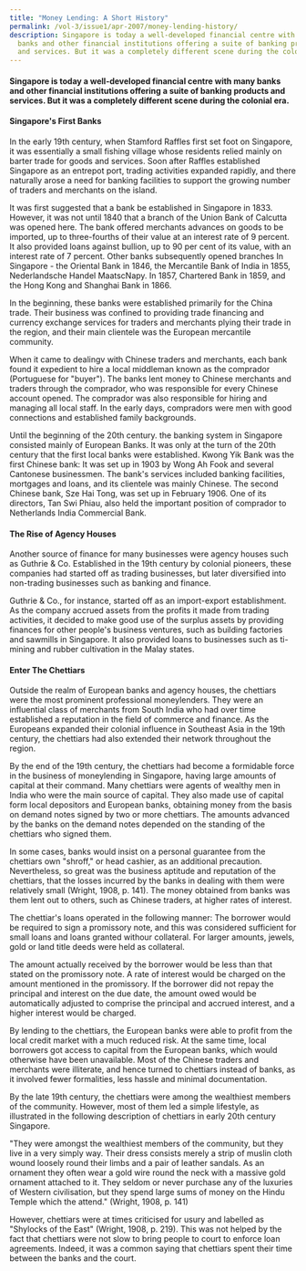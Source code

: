 ```yaml
---
title: "Money Lending: A Short History"
permalink: /vol-3/issue1/apr-2007/money-lending-history/
description: Singapore is today a well-developed financial centre with many
  banks and other financial institutions offering a suite of banking products
  and services. But it was a completely different scene during the colonial era.
---
```

#### Singapore is today a well-developed financial centre with many banks and other financial institutions offering a suite of banking products and services. But it was a completely different scene during the colonial era.

#### **Singapore's First Banks**
In the early 19th century, when Stamford Raffles first set foot on Singapore, it was  essentially a small fishing village whose residents relied mainly on barter trade for goods and services. Soon after Raffles established Singapore as an entrepot port, trading activities expanded rapidly, and there naturally arose a need for banking facilities to support the growing number of traders and merchants on the island.

It was first suggested that a bank be established in Singapore in 1833. However,  it was not until 1840 that a branch of the Union Bank of Calcutta was opened here. The bank offered merchants advances on goods to be imported, up to three-fourths of their value at an interest rate of 9 percent. It also provided loans against bullion, up to 90 per cent of its value, with an interest rate of 7 percent. Other banks subsequently opened branches In Singapore - the Oriental Bank in 1846, the Mercantile Bank of India in 1855,  Nederlandsche Handel MaatscNapy. In 1857, Chartered Bank in 1859, and the Hong Kong and Shanghai Bank in 1866.

In the beginning, these banks were established primarily for the China trade. Their business was confined to providing trade financing and currency exchange services for traders and merchants plying their trade in the region, and their main clientele was the European mercantile community. 

When it came to dealingv with Chinese traders and merchants, each bank found it expedient to hire a local middleman known as the comprador (Portuguese for "buyer"). The banks lent money to Chinese merchants and traders through the comprador, who was responsible for every Chinese account opened. The comprador was also responsible for hiring and managing all local staff. In the early days, compradors were men with good connections and established family backgrounds.

Until the beginning of the 20th century. the banking system in Singapore consisted mainly of European Banks. It was only at the turn of the 20th century that the first Iocal  banks were established. Kwong Yik Bank was the first Chinese bank: It was set up in 1903 by Wong Ah Fook and several  Cantonese businessmen. The bank's  services included banking facilities, mortgages and loans, and its clientele was mainly Chinese. The second Chinese bank, Sze Hai Tong, was set up in February 1906. One of its directors, Tan Swi Phiau, also held the important position of comprador to 
Netherlands India Commercial Bank.

#### **The Rise of Agency Houses**
Another source of finance for many businesses were agency houses such as Guthrie & Co. Established in the 19th century by colonial pioneers, these companies had started off as trading businesses, but later diversified into non-trading businesses such as banking and finance.

Guthrie & Co., for instance, started off as an import-export establishment.  As the company accrued assets from the profits it made from trading activities, it decided to make good use of the surplus assets by providing finances for other people's business ventures, such as building factories 
and sawmills in Singapore.  It also provided loans to businesses such as ti-mining and rubber cultivation in the Malay states.

#### **Enter The Chettiars**

Outside the realm of European banks and agency houses, the chettiars were the most prominent professional moneylenders.  They were an influential class of merchants from South India who had over time established a reputation in the field of commerce and finance. As the Europeans expanded their colonial influence in Southeast Asia in the 19th century, the chettiars had also extended their network throughout the region.

By the end of the 19th century, the chettiars had become a formidable force in the business of moneylending  in Singapore, having large amounts of capital at their command.  Many chettiars were agents of wealthy men in India who were the main source of capital. They also made use of capital form local depositors and European banks, obtaining money from the basis on demand notes signed by two or more chettiars. The amounts advanced by the banks on the demand notes depended on the standing of the chettiars who signed them.

In some cases, banks would insist on a personal guarantee from the chettiars own "shroff," or head cashier, as an additional precaution.  Nevertheless, so great was the business aptitude and reputation of the chettiars, that the losses incurred by the banks in dealing with them were relatively small (Wright, 1908, p. 141). The money obtained from banks was them lent out to others, such as Chinese traders, at higher rates of interest.

The chettiar's loans operated in the following manner: The borrower would be required to sign a promissory note, and this was considered sufficient for small loans and loans granted withour collateral. For larger amounts, jewels, gold or land title deeds were held as collateral.

The amount actually received by the borrower would be less than that stated on the promissory note. A rate of interest would be charged on the amount mentioned in the promissory.  If the borrower did not repay the principal and interest on the due date, the amount owed would be automatically adjusted to comprise the principal and accrued interest, and a higher interest would be charged.  

By lending to the chettiars, the European banks were able to profit from the local credit market with a much reduced risk.  At the same time, local borrowers got access to capital from the European banks, which would otherwise have been unavailable. Most of the Chinese traders and merchants were illiterate, and hence turned to chettiars instead of banks, as it involved fewer formalities, less hassle and minimal documentation.

By the late 19th century, the chettiars were among the wealthiest members of the community.  However, most of them led a simple lifestyle, as illustrated in the following description of chettiars in early 20th century Singapore.

"They were amongst the wealthiest members of the community, but they live in a very simply way. Their dress consists merely a strip of muslin cloth wound loosely round their limbs and a pair of leather sandals.  As an ornament they often wear a gold wire round the neck with a massive gold ornament attached to it.  They seldom or never purchase any of the luxuries of Western civilisation, but they spend large sums of money on the Hindu Temple which the attend." (Wright, 1908, p. 141)

However, chettiars were at times criticised for usury and labelled as "Shylocks of the East" (Wright, 1908, p. 219). This was not helped by the fact that chettiars were not slow to bring people to court to enforce loan agreements. Indeed, it was a common saying that chettiars spent their time between the banks and the court.








